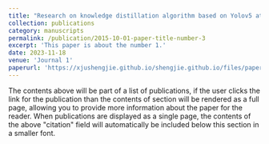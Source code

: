 ```yaml
---
title: "Research on knowledge distillation algorithm based on Yolov5 attention mechanism"
collection: publications
category: manuscripts
permalink: /publication/2015-10-01-paper-title-number-3
excerpt: 'This paper is about the number 1.'
date: 2023-11-18
venue: 'Journal 1'
paperurl: 'https://xjushengjie.github.io/shengjie.github.io/files/paper2.pdf'
---
```


The contents above will be part of a list of publications, if the user clicks the link for the publication than the contents of section will be rendered as a full page, allowing you to provide more information about the paper for the reader. When publications are displayed as a single page, the contents of the above "citation" field will automatically be included below this section in a smaller font.

